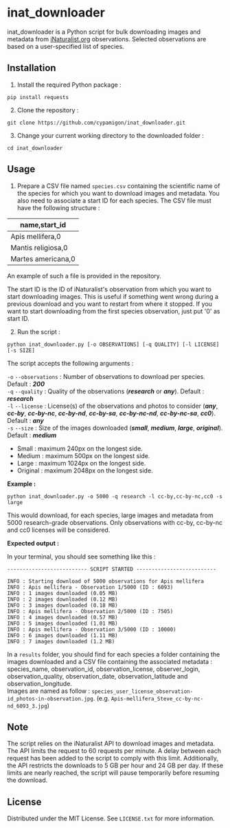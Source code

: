 # inat_downloader

inat_downloader is a Python script for bulk downloading images and metadata from [iNaturalist.org](https://www.inaturalist.org/ "iNaturalist's Homepage") observations. Selected observations are based on a user-specified list of species. 

## Installation


1. Install the required Python package : 
```
pip install requests
```
2. Clone the repository : 
```
git clone https://github.com/cypamigon/inat_downloader.git
```
3. Change your current working directory to the downloaded folder : 
```
cd inat_downloader
```

## Usage 

1. Prepare a CSV file named `species.csv` containing the scientific name of the species for which you want to download images and metadata. You also need to associate a start ID for each species. The CSV file must have the following structure :

| name,start_id       |
|---------------------|
|Apis mellifera,0     |
|Mantis religiosa,0   |
|Martes americana,0   |

An example of such a file is provided in the repository.

The start ID is the ID of iNaturalist's observation from which you want to start downloading images. This is useful if something went wrong during a previous download and you want to restart from where it stopped. If you want to start downloading from the first species observation, just put '0' as start ID.

2. Run the script : 

```
python inat_downloader.py [-o OBSERVATIONS] [-q QUALITY] [-l LICENSE] [-s SIZE] 
``` 

The script accepts the following arguments :

`-o` `--observations` : Number of observations to download per species. Default : **_200_**  
`-q` `--quality` : Quality of the observations (**_research_** or **_any_**). Default : **_research_**  
`-l` `--license` : License(s) of the observations and photos to consider  (**_any_**, **_cc-by_**, **_cc-by-nc_**, **_cc-by-nd_**, **_cc-by-sa_**, **_cc-by-nc-nd_**, **_cc-by-nc-sa_**, **_cc0_**). Default : **_any_**  
`-s` `--size` : Size of the images downloaded (**_small_**, **_medium_**, **_large_**, **_original_**). Default : **_medium_**  
* Small :  maximum 240px on the longest side.
* Medium : maximum 500px on the longest side.
* Large : maximum 1024px on the longest side.
* Original : maximum 2048px on the longest side.  


**Example :**
```
python inat_downloader.py -o 5000 -q research -l cc-by,cc-by-nc,cc0 -s large
```
This would download, for each species, large images and metadata from 5000 research-grade observations. Only observations with cc-by, cc-by-nc and cc0 licenses will be considered.

**Expected output :**

In your terminal, you should see something like this : 

``` 
-------------------------- SCRIPT STARTED --------------------------

INFO : Starting download of 5000 observations for Apis mellifera
INFO : Apis mellifera - Observation 1/5000 (ID : 6093)
INFO : 1 images downloaded (0.05 MB)
INFO : 2 images downloaded (0.12 MB)
INFO : 3 images downloaded (0.18 MB)
INFO : Apis mellifera - Observation 2/5000 (ID : 7505)
INFO : 4 images downloaded (0.57 MB)
INFO : 5 images downloaded (1.01 MB)
INFO : Apis mellifera - Observation 3/5000 (ID : 10000)
INFO : 6 images downloaded (1.11 MB)
INFO : 7 images downloaded (1.2 MB)
```

In a `results` folder, you should find for each species a folder containing the images downloaded and a CSV file containing the associated metadata : species_name, observation_id, observation_license, observer_login, observation_quality, observation_date, observation_latitude and observation_longitude.  
Images are named as follow : `species_user_license_observation-id_photos-in-observation.jpg`. (e.g. `Apis-mellifera_Steve_cc-by-nc-nd_6093_3.jpg`)


## Note

The script relies on the iNaturalist API to download images and metadata. The API limits the request to 60 requests per minute. A delay between each request has been added to the script to comply with this limit. Additionally, the API restricts the downloads to 5 GB per hour and 24 GB per day. If these limits are nearly reached, the script will pause temporarily before resuming the download.

## License 

Distributed under the MIT License. See `LICENSE.txt` for more information.
